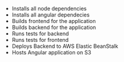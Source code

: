 - Installs all node dependencies
- Installs all angular dependecies
- Builds frontend for the application
- Builds backend for the application
- Runs tests for backend
- Runs tests for frontend
- Deploys Backend to AWS Elastic BeanStalk
- Hosts Angular application on S3
